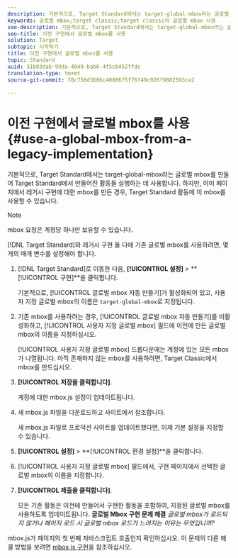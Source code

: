 ```yaml
---
description: 기본적으로, Target Standard에서는 target-global-mbox라는 글로벌 mbox를 만들어 Target Standard에서 만들어진 활동들 실행하는 데 사용합니다. 하지만, 이미 페이지에서 레거시 구현에 대한 mbox를 만든 경우, Target Standard 활동에 이 mbox를 사용할 수 있습니다.
keywords: 글로벌 mbox;target classic;target classic의 글로벌 mbox 사용
seo-description: 기본적으로, Target Standard에서는 target-global-mbox라는 글로벌 mbox를 만들어 Target Standard에서 만들어진 활동들 실행하는 데 사용합니다. 하지만, 이미 페이지에서 레거시 구현에 대한 mbox를 만든 경우, Target Standard 활동에 이 mbox를 사용할 수 있습니다.
seo-title: 이전 구현에서 글로벌 mbox를 사용
solution: Target
subtopic: 시작하기
title: 이전 구현에서 글로벌 mbox를 사용
topic: Standard
uuid: 31b03dab-99da-4040-bab6-4f5cb452ffdc
translation-type: tm+mt
source-git-commit: 78c756d3606c4080675f76f49c926f9882593ca2

---
```



# 이전 구현에서 글로벌 mbox를 사용{#use-a-global-mbox-from-a-legacy-implementation}

기본적으로, Target Standard에서는 target-global-mbox라는 글로벌 mbox를 만들어 Target Standard에서 만들어진 활동들 실행하는 데 사용합니다. 하지만, 이미 페이지에서 레거시 구현에 대한 mbox를 만든 경우, Target Standard 활동에 이 mbox를 사용할 수 있습니다.

>[!NOTE]
>
>mbox 요청은 계정당 하나만 보유할 수 있습니다.

[!DNL Target Standard]와 레거시 구현 둘 다에 기존 글로벌 mbox를 사용하려면, 몇 개의 매개 변수를 설정해야 합니다.

1. [!DNL Target Standard]로 이동한 다음, **[!UICONTROL 설정]** &gt; **[!UICONTROL 구현]**을 클릭합니다.

   기본적으로, [!UICONTROL 글로벌 mbox 자동 만들기]가 활성화되어 있고, 사용자 지정 글로벌 mbox의 이름은 `target-global-mbox`로 지정됩니다.
1. 기존 mbox를 사용하려는 경우, [!UICONTROL 글로벌 mbox 자동 만들기]를 비활성화하고, [!UICONTROL 사용자 지정 글로벌 mbox] 필드에 이전에 만든 글로벌 mbox의 이름을 지정하십시오.

   [!UICONTROL 사용자 지정 글로벌 mbox] 드롭다운에는 계정에 있는 모든 mbox가 나열됩니다. 아직 존재하지 않는 mbox를 사용하려면, Target Classic에서 mbox를 만드십시오.
1. **[!UICONTROL 저장을 클릭합니다]**.

   계정에 대한 mbox.js 설정이 업데이트됩니다.
1. 새 mbox.js 파일을 다운로드하고 사이트에서 참조합니다.

   새 mbox.js 파일로 프로덕션 사이트를 업데이트했다면, 이제 기본 설정을 지정할 수 있습니다.
1. **[!UICONTROL 설정]** &gt; **[!UICONTROL 환경 설정]**을 클릭합니다.
1. [!UICONTROL 사용자 지정 글로벌 mbox] 필드에서, 구현 페이지에서 선택한 글로벌 mbox의 이름을 지정합니다.
1. **[!UICONTROL 제출을 클릭합니다]**.

   모든 기존 활동은 이전에 만들어서 구현한 활동을 포함하여, 지정된 글로벌 mbox를 사용하도록 업데이트됩니다.
   **글로벌 Mbox 구현 문제 해결** *글로벌 mbox가 로드되지 않거나 페이지 로드 시 글로벌 mbox 로드가 느려지는 이유는 무엇입니까?*

mbox.js가 페이지의 첫 번째 자바스크립트 호출인지 확인하십시오. 이 문제의 다른 해결 방법을 보려면 [mbox.js 구현](../../../../c-implementing-target/c-implementing-target-for-client-side-web/t-mbox-download/mbox-download.md#task_4EAE26BB84FD4E1D858F411AEDF4B420)을 참조하십시오.
